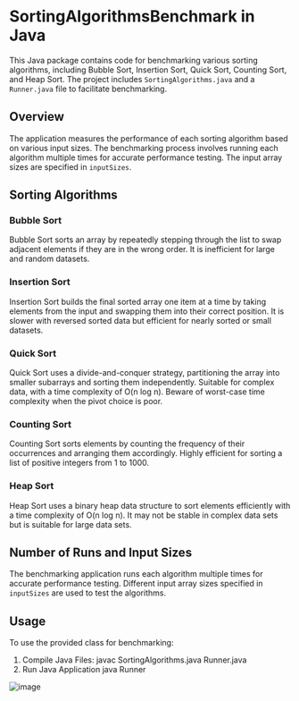 # SortingAlgorithmsBenchmark in Java

This Java package contains code for benchmarking various sorting algorithms, including Bubble Sort, Insertion Sort, Quick Sort, Counting Sort, and Heap Sort. The project includes `SortingAlgorithms.java` and a `Runner.java` file to facilitate benchmarking.

## Overview

The application measures the performance of each sorting algorithm based on various input sizes. The benchmarking process involves running each algorithm multiple times for accurate performance testing. The input array sizes are specified in `inputSizes`.

## Sorting Algorithms

### Bubble Sort
Bubble Sort sorts an array by repeatedly stepping through the list to swap adjacent elements if they are in the wrong order. It is inefficient for large and random datasets.

### Insertion Sort
Insertion Sort builds the final sorted array one item at a time by taking elements from the input and swapping them into their correct position. It is slower with reversed sorted data but efficient for nearly sorted or small datasets.

### Quick Sort
Quick Sort uses a divide-and-conquer strategy, partitioning the array into smaller subarrays and sorting them independently. Suitable for complex data, with a time complexity of O(n log n). Beware of worst-case time complexity when the pivot choice is poor.

### Counting Sort
Counting Sort sorts elements by counting the frequency of their occurrences and arranging them accordingly. Highly efficient for sorting a list of positive integers from 1 to 1000.

### Heap Sort
Heap Sort uses a binary heap data structure to sort elements efficiently with a time complexity of O(n log n). It may not be stable in complex data sets but is suitable for large data sets.

## Number of Runs and Input Sizes

The benchmarking application runs each algorithm multiple times for accurate performance testing. Different input array sizes specified in `inputSizes` are used to test the algorithms.

## Usage

To use the provided class for benchmarking:

1. Compile Java Files:
    javac SortingAlgorithms.java Runner.java
2. Run Java Application
    java Runner



![image](https://github.com/Richard-JWE/SortingAlgorithmsBenchmark/assets/86606594/55016cd0-41e8-4337-853d-e4f48837d01e)


